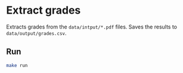 # Extract grades
Extracts grades from the `data/intput/*.pdf` files.  Saves the results to `data/output/grades.csv`.

## Run
```bash
make run
```
